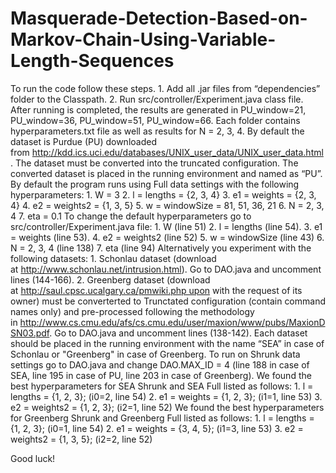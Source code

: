 # Masquerade-Detection-Based-on-Markov-Chain-Using-Variable-Length-Sequences
To run the code follow these steps.
	1.	Add all .jar files from “dependencies” folder to the Classpath.
	2.	Run src/controller/Experiment.java class file.
After running is completed, the results are generated in PU_window=21, PU_window=36, PU_window=51, PU_window=66. Each folder contains hyperparameters.txt file as well as results for N = 2, 3, 4.
By default the dataset is Purdue (PU) downloaded from http://kdd.ics.uci.edu/databases/UNIX_user_data/UNIX_user_data.html. The dataset must be converted into the truncated configuration. The converted dataset is placed in the running environment and named as “PU”. By default the program runs using Full data settings with the following hyperparameters:
	1.	W = 3
	2.	l = lengths = {2, 3, 4}
	3.	e1 = weights = {2, 3, 4}
	4.	e2 = weights2 = {1, 3, 5}
	5.	w = windowSize = 81, 51, 36, 21
	6.	N = 2, 3, 4
	7.	eta = 0.1
To change the default hyperparameters go to src/controller/Experiment.java file:
	1.	W (line 51)
	2.	l = lengths (line 54).
	3.	e1 = weights (line 53).
	4.	e2 = weights2 (line 52)
	5.	w = windowSize (line 43)
	6.	N = 2, 3, 4 (line 138)
	7.	eta (line 94)
Alternatively you experiment with the following datasets:
	1.	Schonlau dataset (download at http://www.schonlau.net/intrusion.html). Go to DAO.java and uncomment lines (144-166).
	2.	Greenberg dataset (download at http://saul.cpsc.ucalgary.ca/pmwiki.php upon with the request of its owner) must be converterted to Trunctated configuration (contain command names only) and pre-processed following the methodology in http://www.cs.cmu.edu/afs/cs.cmu.edu/user/maxion/www/pubs/MaxionDSN03.pdf. Go to DAO.java and uncomment lines (138-142).
Each dataset should be placed in the running environment with the name “SEA” in case of Schonlau or "Greenberg" in case of Greenberg.
To run on Shrunk data settings go to DAO.java and change DAO.MAX_ID = 4 (line 188 in case of SEA, line 195 in case of PU, line 203 in case of Greenberg).
We found the best hyperparameters for SEA Shrunk and SEA Full listed as follows:
	1.	l = lengths = {1, 2, 3}; (i0=2, line 54)
	2.	e1 = weights = {1, 2, 3}; (i1=1, line 53)
	3.	e2 = weights2 = {1, 2, 3}; (i2=1, line 52)
We found the best hyperparameters for Greenberg Shrunk and Greenberg Full listed as follows:
	1.	l = lengths = {1, 2, 3}; (i0=1, line 54)
	2.	e1 = weights = {3, 4, 5}; (i1=3, line 53)
	3.	e2 = weights2 = {1, 3, 5}; (i2=2, line 52)

Good luck!
